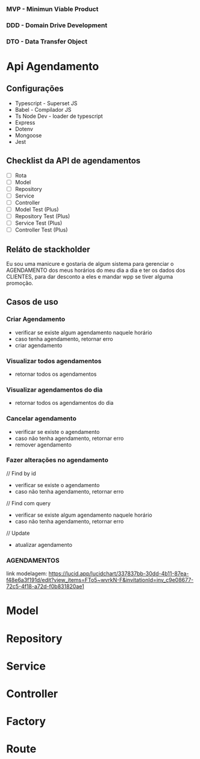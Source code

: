 ### MVP - Minimun Viable Product
### DDD - Domain Drive Development
### DTO - Data Transfer Object

# Api Agendamento

## Configurações

- Typescript - Superset JS
- Babel - Compilador JS
- Ts Node Dev - loader de typescript
- Express
- Dotenv
- Mongoose
- Jest

## Checklist da API de agendamentos

 - [ ] Rota
 - [ ] Model
 - [ ] Repository
 - [ ] Service
 - [ ] Controller
 - [ ] Model Test (Plus)
 - [ ] Repository Test (Plus)
 - [ ] Service Test (Plus)
 - [ ] Controller Test (Plus)

## Reláto de stackholder
Eu sou uma manicure e gostaria de algum sistema para gerenciar o AGENDAMENTO
dos meus horários do meu dia a dia e ter os dados dos CLIENTES,
para dar desconto a eles e mandar wpp se tiver alguma promoção.

## Casos de uso

### Criar Agendamento

- verificar se existe algum agendamento naquele horário
- caso tenha agendamento, retornar erro
- criar agendamento

### Visualizar todos agendamentos

- retornar todos os agendamentos

### Visualizar agendamentos do dia

- retornar todos os agendamentos do dia

### Cancelar agendamento

- verificar se existe o agendamento
- caso não tenha agendamento, retornar erro
- remover agendamento

### Fazer alterações no agendamento

// Find by id
- verificar se existe o agendamento
- caso não tenha agendamento, retornar erro

// Find com query
- verificar se existe algum agendamento naquele horário
- caso não tenha agendamento, retornar erro

// Update
- atualizar agendamento

### AGENDAMENTOS

link modelagem: https://lucid.app/lucidchart/337837bb-30dd-4b11-87ea-f48e6a3f191d/edit?view_items=FTo5~wvrkN-F&invitationId=inv_c9e08677-72c5-4f18-a72d-f0b831820ae1

# Model
# Repository
# Service
# Controller
# Factory
# Route